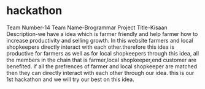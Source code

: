 # hackathon
Team Number-14
Team Name-Brogrammar
Project Title-Kisaan
Description-we have a idea  which is farmer friendly and help farmer how to increase productivity and selling growth.
In this website farmers and local shopkeepers directly interact with each other.therefore this idea is productive for farmers as well as for local shopkeepers through this idea, all the members in the chain that is farmer,local shopkeeper,end customer are benefited.
if all the prefrences of farmer and local shopkeeper are matched then they can directly interact with each other through our idea.
                         this is our 1st hackathon and we will try our best on this idea.
